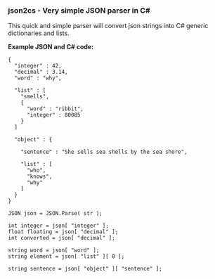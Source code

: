 <h3>json2cs - Very simple JSON parser in C#</h3>
This quick and simple parser will convert json strings into C# generic dictionaries and lists.

<b>Example JSON and C# code:</b>
```
{
  "integer" : 42,
  "decimal" : 3.14,
  "word" : "why",
	
  "list" : [
    "smells",
    {
      "word" : "ribbit",
      "integer" : 80085
    }
  ]

  "object" : {

    "sentence" : "She sells sea shells by the sea shore",

    "list" : [
      "who",
      "knows",
      "why"
    ]
  }
}
```
```
JSON json = JSON.Parse( str );

int integer = json[ "integer" ];
float floating = json[ "decimal" ];
int converted = json[ "decimal" ];

string word = json[ "word" ];
string element = json[ "list" ][ 0 ];

string sentence = json[ "object" ][ "sentence" ];

```
